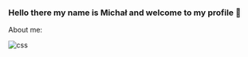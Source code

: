 ### Hello there my name is Michał and welcome to my profile 👋

About me:

![css](https://github.com/MichalWawro/MichalWawro/assets/123944019/a542924d-a942-41b9-9d58-cdf53a649fdd)

<!--
**MichalWawro/MichalWawro** is a ✨ _special_ ✨ repository because its `README.md` (this file) appears on your GitHub profile.

Here are some ideas to get you started:

- 🔭 I’m currently working on ...
- 🌱 I’m currently learning ...
- 👯 I’m looking to collaborate on ...
- 🤔 I’m looking for help with ...
- 💬 Ask me about ...
- 📫 How to reach me: ...
- 😄 Pronouns: ...
- ⚡ Fun fact: ...
-->
